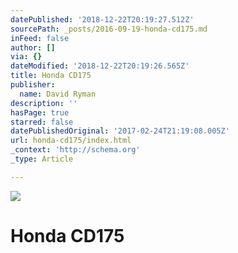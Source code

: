 ```yaml
---
datePublished: '2018-12-22T20:19:27.512Z'
sourcePath: _posts/2016-09-19-honda-cd175.md
inFeed: false
author: []
via: {}
dateModified: '2018-12-22T20:19:26.565Z'
title: Honda CD175
publisher:
  name: David Ryman
description: ''
hasPage: true
starred: false
datePublishedOriginal: '2017-02-24T21:19:08.005Z'
url: honda-cd175/index.html
_context: 'http://schema.org'
_type: Article

---
```

![](https://the-grid-user-content.s3-us-west-2.amazonaws.com/3a651a50-9fab-4c4b-8623-b0766b3b8c43.jpg)

# Honda CD175
